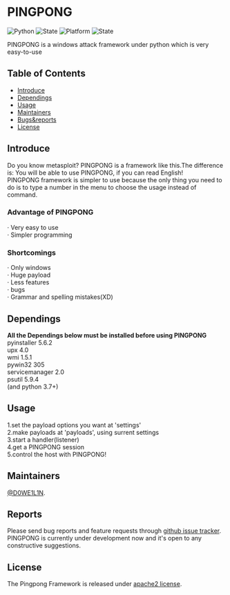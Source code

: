 
# PINGPONG
<img src="https://img.shields.io/badge/Python-3.7-green" alt="Python" />  <img src="https://img.shields.io/badge/State-developing-blue" alt="State" />  <img src="https://img.shields.io/badge/Platform-Windows-orange" alt="Platform" />  <img src="https://img.shields.io/badge/License-Apache2.0-red" alt="State" />

 PINGPONG is a windows attack framework under python which is very easy-to-use

## Table of Contents

- [Introduce](#introduce)
- [Dependings](#dependings)
- [Usage](#usage)
- [Maintainers](#maintainers)
- [Bugs&reports](#reports)
- [License](#license)

## Introduce

Do you know metasploit? PINGPONG is a framework like this.The difference is: You will be able to use PINGPONG, if you can read English!  
PINGPONG framework is simpler to use because the only thing you need to do is to type a number in the menu to choose the usage instead of command.  
### Advantage of PINGPONG  
· Very easy to use  
· Simpler programming  
### Shortcomings  
· Only windows  
· Huge payload  
· Less features  
· bugs  
· Grammar and spelling mistakes(XD)  
## Dependings
  __All the Dependings below must be installed before using PINGPONG__  
    pyinstaller 5.6.2  
    upx 4.0  
    wmi 1.5.1  
    pywin32 305  
    servicemanager 2.0  
    psutil 5.9.4  
    (and python 3.7+)  

## Usage  
   1.set the payload options you want at 'settings'  
   2.make payloads at 'payloads', using surrent settings  
   3.start a handler(listener)  
   4.get a PINGPONG session  
   5.control the host with PINGPONG!  
     
   
## Maintainers
[@D0WE1L1N](https://github.com/Duweilin).

## Reports

Please send bug reports and feature requests through [github issue tracker](https://github.com/DWL-stu/PINGPONG/issues). PINGPONG is currently under development now and it's open to any constructive suggestions.

 
## License
The Pingpong Framework is released under [apache2 license](https://github.com/DWL-stu/PINGPONG/License).

